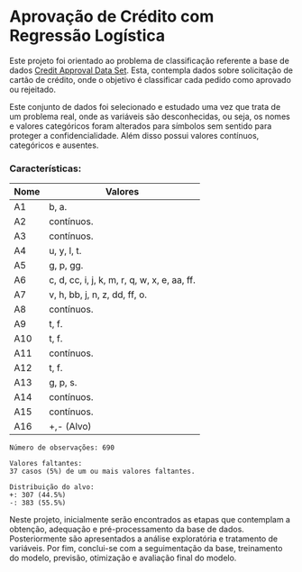# Aprovação de Crédito com Regressão Logística

Este projeto foi orientado ao problema de classificação referente a base de dados [Credit Approval Data Set](https://archive.ics.uci.edu/ml/datasets/credit+approval). Esta, contempla dados sobre solicitação de cartão de crédito, onde o objetivo é classificar cada pedido como aprovado ou rejeitado.

Este conjunto de dados foi selecionado e estudado uma vez que trata de um problema real, onde as variáveis são desconhecidas, ou seja, os nomes e valores categóricos foram alterados para símbolos sem sentido para proteger a confidencialidade. Além disso possui valores contínuos, categóricos e ausentes.

### Características:

Nome                |Valores
---------           |---------
A1                  |b, a.
A2                  |contínuos.
A3                  |contínuos.
A4                  |u, y, l, t.
A5                  |g, p, gg.
A6                  |c, d, cc, i, j, k, m, r, q, w, x, e, aa, ff.
A7                  |v, h, bb, j, n, z, dd, ff, o.
A8                  |contínuos.
A9                  |t, f.
A10                 |t, f.
A11                 |contínuos.
A12                 |t, f.
A13                 |g, p, s.
A14                 |contínuos.
A15                 |contínuos.
A16                 |+,- (Alvo)

    Número de observações: 690

    Valores faltantes:
    37 casos (5%) de um ou mais valores faltantes.

    Distribuição do alvo:
    +: 307 (44.5%)
    -: 383 (55.5%)


Neste projeto, inicialmente serão encontrados as etapas que contemplam a obtenção, adequação e pré-processamento da base de dados. Posteriormente são apresentados a análise exploratória e tratamento de variáveis. Por fim, conclui-se com a seguimentação da base, treinamento do modelo, previsão, otimização e avaliação final do modelo.